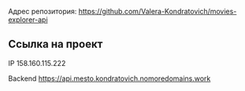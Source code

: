 
Адрес репозитория: https://github.com/Valera-Kondratovich/movies-explorer-api

## Ссылка на проект

IP  158.160.115.222


Backend  https://api.mesto.kondratovich.nomoredomains.work
